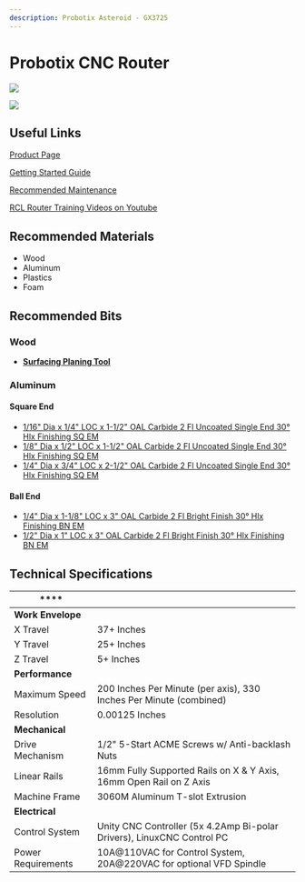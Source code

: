 ```yaml
---
description: Probotix Asteroid - GX3725
---
```


# Probotix CNC Router

![](../.gitbook/assets/IMG\_20190827\_191941.jpg)

![](<../.gitbook/assets/CNC\_router\_rotary\_axis (1).jpg>)

## Useful Links

[Product Page](https://www.probotix.com/CNC-ROUTERS/CNC-ROUTER-GX3725)

[Getting Started Guide](https://drive.google.com/open?id=1w\_1fAvfdo5E\_BJbUVDhZ0cz-6\_iwIFR7)

[Recommended Maintenance](https://www.probotix.com/wiki/index.php/Maintenance)

[RCL Router Training Videos on Youtube](https://www.youtube.com/playlist?list=PLcwu5-Mumv-a1A\_1BLDorSAILYLmQ7sUR)

## Recommended Materials

* Wood
* Aluminum
* Plastics
* Foam

## Recommended Bits

### Wood

* ****[**Surfacing Planing Tool**](https://www.amazon.com/gp/product/B07BF5ZHD1/ref=ppx\_yo\_dt\_b\_asin\_title\_o03\_s00?ie=UTF8\&psc=1)****

### Aluminum

#### Square End

* [1/16" Dia x 1/4" LOC x 1-1/2" OAL Carbide 2 Fl Uncoated Single End 30° Hlx Finishing SQ EM](https://www.fastenal.com/products/details/0321346)
* [1/8" Dia x 1/2" LOC x 1-1/2" OAL Carbide 2 Fl Uncoated Single End 30° Hlx Finishing SQ EM](https://www.fastenal.com/products/details/0321350)
* [1/4" Dia x 3/4" LOC x 2-1/2" OAL Carbide 2 Fl Uncoated Single End 30° Hlx Finishing SQ EM](https://www.fastenal.com/products/details/0321358)

#### Ball End

* [1/4" Dia x 1-1/8" LOC x 3" OAL Carbide 2 Fl Bright Finish 30° Hlx Finishing BN EM](https://www.fastenal.com/products/details/0321512)
* [1/2" Dia x 1" LOC x 3" OAL Carbide 2 Fl Bright Finish 30° Hlx Finishing BN EM](https://www.fastenal.com/products/details/0321474)

## Technical Specifications

| ****               |                                                                        |
| ------------------ | ---------------------------------------------------------------------- |
| **Work Envelope**  |                                                                        |
| X Travel           | 37+ Inches                                                             |
| Y Travel           | 25+ Inches                                                             |
| Z Travel           | 5+ Inches                                                              |
| **Performance**    |                                                                        |
| Maximum Speed      | 200 Inches Per Minute (per axis), 330 Inches Per Minute (combined)     |
| Resolution         | 0.00125 Inches                                                         |
| **Mechanical**     |                                                                        |
| Drive Mechanism    | 1/2" 5-Start ACME Screws w/ Anti-backlash Nuts                         |
| Linear Rails       | 16mm Fully Supported Rails on X & Y Axis, 16mm Open Rail on Z Axis     |
| Machine Frame      | 3060M Aluminum T-slot Extrusion                                        |
| **Electrical**     |                                                                        |
| Control System     | Unity CNC Controller (5x 4.2Amp Bi-polar Drivers), LinuxCNC Control PC |
| Power Requirements | 10A@110VAC for Control System, 20A@220VAC for optional VFD Spindle     |

